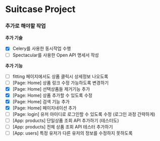 # Suitcase Project

### 추가로 해야할 작업
**추가 기술**
- [x] Celery를 사용한 동시작업 수행
- [ ] Spectacular를 사용한 Open API 명세서 작성

**추가 기능**
- [ ] fitting 페이지에서도 상품 클릭시 상세정보 나오도록
- [ ] [Page: Home] 상품 링크 수정 가능하도록 변경하기
- [x] [Page: Home] 선택상품들 제거기능 추가
- [x] [Page: Home] 상품 추가할 수 있도록 수정
- [x] [Page: Home] 검색 기능 추가
- [x] [Page: Home] 페이지네이션 추가
- [ ] [Page: login] 유저 아이디로 로그인할 수 있도록 수정 (로그인 과정 간략하게)
- [ ] [App: products] 단일상품 조회 API 추가하기 (테스터도)
- [ ] [App: products] 전체 상품 조회 API 테스터 추가하기
- [ ] [App: users] 특정 유저가 다른 유저의 정보를 수정하지 못하도록
